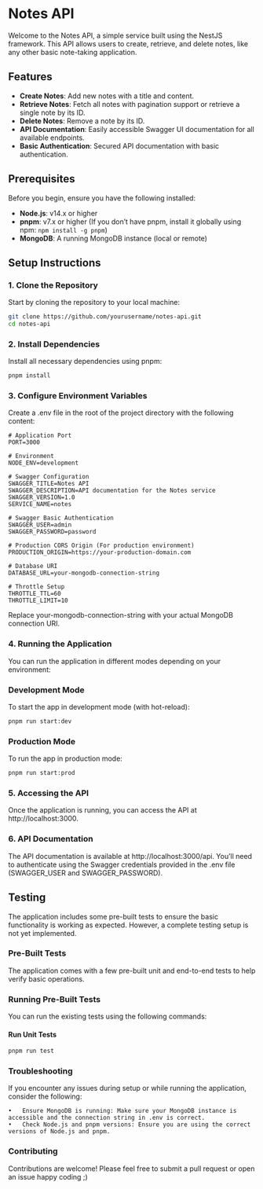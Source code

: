 # Notes API

Welcome to the Notes API, a simple service built using the NestJS framework. This API allows users to create, retrieve, and delete notes, like any other basic note-taking application.

## Features

- **Create Notes**: Add new notes with a title and content.
- **Retrieve Notes**: Fetch all notes with pagination support or retrieve a single note by its ID.
- **Delete Notes**: Remove a note by its ID.
- **API Documentation**: Easily accessible Swagger UI documentation for all available endpoints.
- **Basic Authentication**: Secured API documentation with basic authentication.

## Prerequisites

Before you begin, ensure you have the following installed:

- **Node.js**: v14.x or higher
- **pnpm**: v7.x or higher (If you don’t have pnpm, install it globally using npm: `npm install -g pnpm`)
- **MongoDB**: A running MongoDB instance (local or remote)

## Setup Instructions

### 1. Clone the Repository

Start by cloning the repository to your local machine:

```bash
git clone https://github.com/yourusername/notes-api.git
cd notes-api
```

### 2. Install Dependencies

Install all necessary dependencies using pnpm:

```bash
pnpm install
```

### 3. Configure Environment Variables

Create a .env file in the root of the project directory with the following content:

```plaintext
# Application Port
PORT=3000

# Environment
NODE_ENV=development

# Swagger Configuration
SWAGGER_TITLE=Notes API
SWAGGER_DESCRIPTION=API documentation for the Notes service
SWAGGER_VERSION=1.0
SERVICE_NAME=notes

# Swagger Basic Authentication
SWAGGER_USER=admin
SWAGGER_PASSWORD=password

# Production CORS Origin (For production environment)
PRODUCTION_ORIGIN=https://your-production-domain.com

# Database URI
DATABASE_URL=your-mongodb-connection-string

# Throttle Setup
THROTTLE_TTL=60
THROTTLE_LIMIT=10
```

Replace your-mongodb-connection-string with your actual MongoDB connection URI.

### 4. Running the Application

You can run the application in different modes depending on your environment:

### Development Mode

To start the app in development mode (with hot-reload):

```bash
pnpm run start:dev
```

### Production Mode

To run the app in production mode:

```bash
pnpm run start:prod
```

### 5. Accessing the API

Once the application is running, you can access the API at http://localhost:3000.

### 6. API Documentation

The API documentation is available at http://localhost:3000/api. You’ll need to authenticate using the Swagger credentials provided in the .env file (SWAGGER_USER and SWAGGER_PASSWORD).

## Testing

The application includes some pre-built tests to ensure the basic functionality is working as expected. However, a complete testing setup is not yet implemented.

### Pre-Built Tests

The application comes with a few pre-built unit and end-to-end tests to help verify basic operations.

### Running Pre-Built Tests

You can run the existing tests using the following commands:

#### Run Unit Tests

```bash
pnpm run test
```

### Troubleshooting

If you encounter any issues during setup or while running the application, consider the following:

	•	Ensure MongoDB is running: Make sure your MongoDB instance is accessible and the connection string in .env is correct.
	•	Check Node.js and pnpm versions: Ensure you are using the correct versions of Node.js and pnpm.

### Contributing
Contributions are welcome! Please feel free to submit a pull request or open an issue happy coding ;)